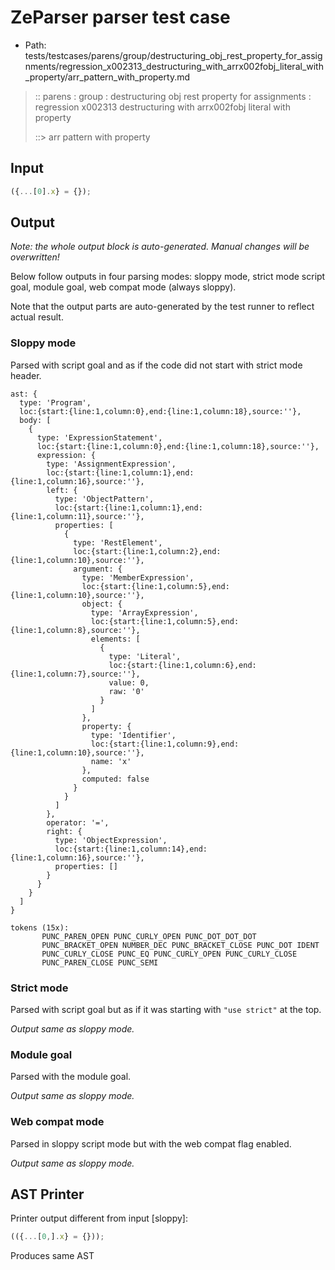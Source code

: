 # ZeParser parser test case

- Path: tests/testcases/parens/group/destructuring_obj_rest_property_for_assignments/regression_x002313_destructuring_with_arrx002fobj_literal_with_property/arr_pattern_with_property.md

> :: parens : group : destructuring obj rest property for assignments : regression x002313 destructuring with arrx002fobj literal with property
>
> ::> arr pattern with property

## Input

`````js
({...[0].x} = {});
`````

## Output

_Note: the whole output block is auto-generated. Manual changes will be overwritten!_

Below follow outputs in four parsing modes: sloppy mode, strict mode script goal, module goal, web compat mode (always sloppy).

Note that the output parts are auto-generated by the test runner to reflect actual result.

### Sloppy mode

Parsed with script goal and as if the code did not start with strict mode header.

`````
ast: {
  type: 'Program',
  loc:{start:{line:1,column:0},end:{line:1,column:18},source:''},
  body: [
    {
      type: 'ExpressionStatement',
      loc:{start:{line:1,column:0},end:{line:1,column:18},source:''},
      expression: {
        type: 'AssignmentExpression',
        loc:{start:{line:1,column:1},end:{line:1,column:16},source:''},
        left: {
          type: 'ObjectPattern',
          loc:{start:{line:1,column:1},end:{line:1,column:11},source:''},
          properties: [
            {
              type: 'RestElement',
              loc:{start:{line:1,column:2},end:{line:1,column:10},source:''},
              argument: {
                type: 'MemberExpression',
                loc:{start:{line:1,column:5},end:{line:1,column:10},source:''},
                object: {
                  type: 'ArrayExpression',
                  loc:{start:{line:1,column:5},end:{line:1,column:8},source:''},
                  elements: [
                    {
                      type: 'Literal',
                      loc:{start:{line:1,column:6},end:{line:1,column:7},source:''},
                      value: 0,
                      raw: '0'
                    }
                  ]
                },
                property: {
                  type: 'Identifier',
                  loc:{start:{line:1,column:9},end:{line:1,column:10},source:''},
                  name: 'x'
                },
                computed: false
              }
            }
          ]
        },
        operator: '=',
        right: {
          type: 'ObjectExpression',
          loc:{start:{line:1,column:14},end:{line:1,column:16},source:''},
          properties: []
        }
      }
    }
  ]
}

tokens (15x):
       PUNC_PAREN_OPEN PUNC_CURLY_OPEN PUNC_DOT_DOT_DOT
       PUNC_BRACKET_OPEN NUMBER_DEC PUNC_BRACKET_CLOSE PUNC_DOT IDENT
       PUNC_CURLY_CLOSE PUNC_EQ PUNC_CURLY_OPEN PUNC_CURLY_CLOSE
       PUNC_PAREN_CLOSE PUNC_SEMI
`````

### Strict mode

Parsed with script goal but as if it was starting with `"use strict"` at the top.

_Output same as sloppy mode._

### Module goal

Parsed with the module goal.

_Output same as sloppy mode._

### Web compat mode

Parsed in sloppy script mode but with the web compat flag enabled.

_Output same as sloppy mode._

## AST Printer

Printer output different from input [sloppy]:

````js
(({...[0,].x} = {}));
````

Produces same AST
